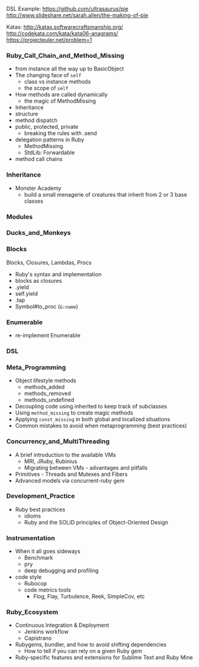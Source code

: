 DSL Example:
https://github.com/ultrasaurus/pie
http://www.slideshare.net/sarah.allen/the-making-of-pie

Katas:
http://katas.softwarecraftsmanship.org/
http://codekata.com/kata/kata06-anagrams/
https://projecteuler.net/problem=1

### Ruby_Call_Chain_and_Method_Missing
- from instance all the way up to BasicObject
- The changing face of `self`
  - class vs instance methods
  - the scope of `self`
- How methods are called dynamically
  - the magic of MethodMissing
- Inheritance
- structure
- method dispatch
- public, protected, private
  - breaking the rules with .send
- delegation patterns in Ruby
  - MethodMissing
  - StdLib: Forwardable
- method call chains

### Inheritance
- Monster Academy
  - build a small menagerie of creatures that inherit from 2 or 3 base classes

### Modules

### Ducks_and_Monkeys

### Blocks
Blocks, Closures, Lambdas, Procs
- Ruby's syntax and implementation
- blocks as closures
- .yield
- self.yield
- .tap
- Symbol#to_proc (`&:name`)

### Enumerable
- re-implement Enumerable

### DSL

### Meta_Programming
- Object lifestyle methods
  - methods_added
  - methods_removed
  - methods_undefined
- Decoupling code using inherited to keep track of subclasses
- Using `method_missing` to create magic methods
- Applying `const_missing` in both global and localized situations
- Common mistakes to avoid when metaprogramming (best practices)

### Concurrency_and_MultiThreading
- A brief introduction to the available VMs
  - MRI, JRuby, Rubinius
  - Migrating between VMs - advantages and pitfalls
- Primitives - Threads and Mutexes and Fibers
- Advanced models via concurrent-ruby gem

### Development_Practice
- Ruby best practices
  - idioms
  - Ruby and the SOLID principles of Object-Oriented Design

### Instrumentation
- When it all goes sideways
  - Benchmark
  - pry
  - deep debugging and profiling
- code style
    - Rubocop
  - code metrics tools
    - Flog, Flay, Turbulence, Reek, SimpleCov, etc

### Ruby_Ecosystem
- Continuous Integration & Deployment
  - Jenkins workflow
  - Capistrano
- Rubygems, bundler, and how to avoid shifting dependencies
  - How to tell if you can rely on a given Ruby gem
- Ruby-specific features and extensions for Sublime Text and Ruby Mine
